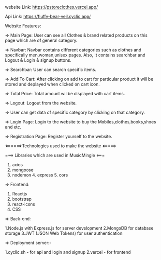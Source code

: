 website Link: https://pstoreclothes.vercel.app/

Api Link:  https://fluffy-bear-veil.cyclic.app/

Website Features:

=> Main Page: User can see all Clothes & brand related products on this page which are of general category.


=> Navbar: Navbar contains different categories such as clothes and specifically men,woman,unisex pages.
           Also, It contains searchbar and Logout & Login & signup buttons.


=> Searchbar: User can search specific items.

=> Add To Cart: After clicking on add to cart for particular product it will be stored and deplayed when clicked on cart icon.


=> Total Price: Total amount wil be displayed with cart items.


=> Logout: Logout from the website.


=> User can get data of specific category by clicking on that category.

=> Login Page: Login to the website to buy the Mobiles,clothes,books,shoes and etc.

=> Registration Page: Register yourself to the website.


<======>Technologies used to make the website <=====>


===> Libraries which are used in MusicMingle <===

1. axios
2. mongoose
3. nodemon
4. express
5. cors

=> Frontend:

1. Reactjs
2. bootstrap
3. react-icons
4. CSS

=> Back-end:

1.Node.js with Express.js for server development
2.MongoDB for database storage
3.JWT (JSON Web Tokens) for user authentication

=> Deployment server:-

1.cyclic.sh - for api and login and signup
2.vercel - for frontend
